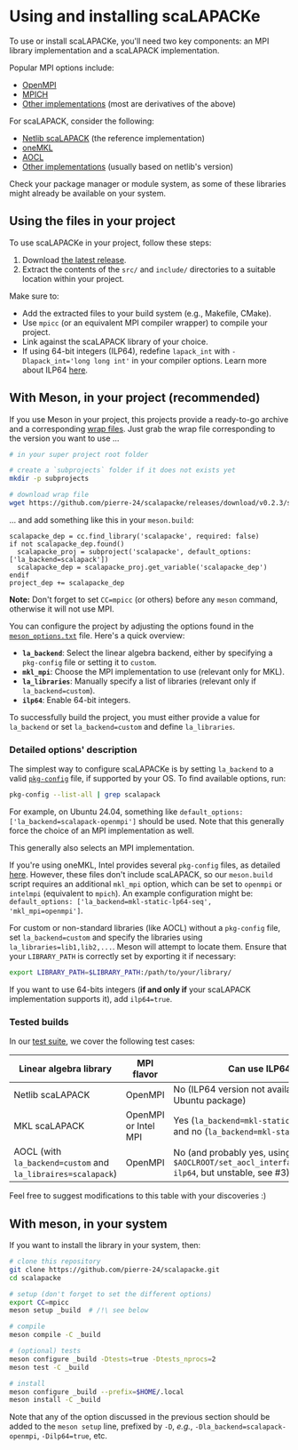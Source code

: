 # Using and installing scaLAPACKe

To use or install scaLAPACKe, you'll need two key components: an MPI library implementation and a scaLAPACK implementation.

Popular MPI options include:

- [OpenMPI](https://www.open-mpi.org/)
- [MPICH](https://www.mpich.org/)
- [Other implementations](https://en.wikipedia.org/wiki/Message_Passing_Interface#Official_implementations) (most are derivatives of the above)

For scaLAPACK, consider the following:

- [Netlib scaLAPACK](https://www.netlib.org/scalapack/) (the reference implementation)
- [oneMKL](https://www.intel.com/content/www/us/en/developer/tools/oneapi/onemkl.html)
- [AOCL](https://www.amd.com/en/developer/aocl/dense.html)
- [Other implementations](https://en.wikipedia.org/wiki/LAPACK#Implementations) (usually based on netlib's version)

Check your package manager or module system, as some of these libraries might already be available on your system.

## Using the files in your project

To use scaLAPACKe in your project, follow these steps:

1. Download [the latest release](https://github.com/pierre-24/scalapacke/releases/download/v0.2.2/scalapacke_v0.2.2.tar.gz).
2. Extract the contents of the `src/` and `include/` directories to a suitable location within your project.

Make sure to:

- Add the extracted files to your build system (e.g., Makefile, CMake).
- Use `mpicc` (or an equivalent MPI compiler wrapper) to compile your project.
- Link against the scaLAPACK library of your choice.
- If using 64-bit integers (ILP64), redefine `lapack_int` with `-Dlapack_int='long long int'` in your compiler options. 
  Learn more about ILP64 [here](https://en.wikipedia.org/wiki/64-bit_computing#64-bit_data_models).

## With Meson, in your project (recommended)

If you use Meson in your project, this projects provide a ready-to-go archive and a corresponding [wrap files](https://mesonbuild.com/Wrap-dependency-system-manual.html).
Just grab the wrap file corresponding to the version you want to use ...

```bash
# in your super project root folder

# create a `subprojects` folder if it does not exists yet
mkdir -p subprojects

# download wrap file
wget https://github.com/pierre-24/scalapacke/releases/download/v0.2.3/scalapacke_v0.2.3.wrap -O subprojects/scalapacke.wrap
```

... and add something like this in your `meson.build`:

```Meson
scalapacke_dep = cc.find_library('scalapacke', required: false)
if not scalapacke_dep.found()
  scalapacke_proj = subproject('scalapacke', default_options: ['la_backend=scalapack'])
  scalapacke_dep = scalapacke_proj.get_variable('scalapacke_dep')
endif
project_dep += scalapacke_dep
```

**Note:** Don't forget to set `CC=mpicc` (or others) before any `meson` command, otherwise it will not use MPI.

You can configure the project by adjusting the options found in the [`meson_options.txt`](https://github.com/pierre-24/scalapacke/blob/dev/meson_options.txt) file. Here's a quick overview:

- **`la_backend`**: Select the linear algebra backend, either by specifying a `pkg-config` file or setting it to `custom`.
- **`mkl_mpi`**: Choose the MPI implementation to use (relevant only for MKL).
- **`la_libraries`**: Manually specify a list of libraries (relevant only if `la_backend=custom`).
- **`ilp64`**: Enable 64-bit integers.

To successfully build the project, you must either provide a value for `la_backend` or set `la_backend=custom` and define `la_libraries`.

### Detailed options' description

The simplest way to configure scaLAPACKe is by setting `la_backend` to a valid [`pkg-config`](https://en.wikipedia.org/wiki/Pkg-config) file, if supported by your OS. To find available options, run:

```bash
pkg-config --list-all | grep scalapack
```

For example, on Ubuntu 24.04, something like `default_options: ['la_backend=scalapack-openmpi']` should be used.
Note that this generally force the choice of an MPI implementation as well.

This generally also selects an MPI implementation.

If you're using oneMKL, Intel provides several `pkg-config` files, as detailed [here](https://www.intel.com/content/www/us/en/developer/articles/technical/intel-math-kernel-library-intel-mkl-and-pkg-config-tool.html). 
However, these files don't include scaLAPACK, so our `meson.build` script requires an additional `mkl_mpi` option, which can be set to `openmpi` or `intelmpi` (equivalent to `mpich`). 
An example configuration might be: `default_options: ['la_backend=mkl-static-lp64-seq', 'mkl_mpi=openmpi']`.

For custom or non-standard libraries (like AOCL) without a `pkg-config` file, set `la_backend=custom` and specify the libraries using `la_libraries=lib1,lib2,...`. 
Meson will attempt to locate them. 
Ensure that your `LIBRARY_PATH` is correctly set by exporting it if necessary: 

```bash
export LIBRARY_PATH=$LIBRARY_PATH:/path/to/your/library/
```

If you want to use 64-bits integers (**if and only if** your scaLAPACK implementation supports it), add `ilp64=true`.

### Tested builds

In our [test suite](https://github.com/pierre-24/scalapacke/blob/dev/.github/workflows/test_lib.yml), we cover the following test cases:

| Linear algebra library                                       | MPI flavor           | Can use ILP64?                                                                                     |
|--------------------------------------------------------------|----------------------|----------------------------------------------------------------------------------------------------|
| Netlib scaLAPACK                                             | OpenMPI              | No (ILP64 version not available as a Ubuntu package)                                               |
| MKL scaLAPACK                                                | OpenMPI or Intel MPI | Yes (`la_backend=mkl-static-ilp64-seq`) and no (`la_backend=mkl-static-lp64-seq`)                  |
| AOCL (with `la_backend=custom` and `la_libraires=scalapack`) | OpenMPI              | No (and probably yes, using `$AOCLROOT/set_aocl_interface_symlink.sh ilp64`, but unstable, see #3) |

Feel free to suggest modifications to this table with your discoveries :)

## With meson, in your system

If you want to install the library in your system, then:

```bash
# clone this repository
git clone https://github.com/pierre-24/scalapacke.git
cd scalapacke

# setup (don't forget to set the different options)
export CC=mpicc
meson setup _build  # /!\ see below

# compile
meson compile -C _build

# (optional) tests
meson configure _build -Dtests=true -Dtests_nprocs=2
meson test -C _build

# install
meson configure _build --prefix=$HOME/.local
meson install -C _build
```

Note that any of the option discussed in the previous section should be added to the `meson setup` line, prefixed by `-D`, *e.g.*, `-Dla_backend=scalapack-openmpi`, `-Dilp64=true`, etc.